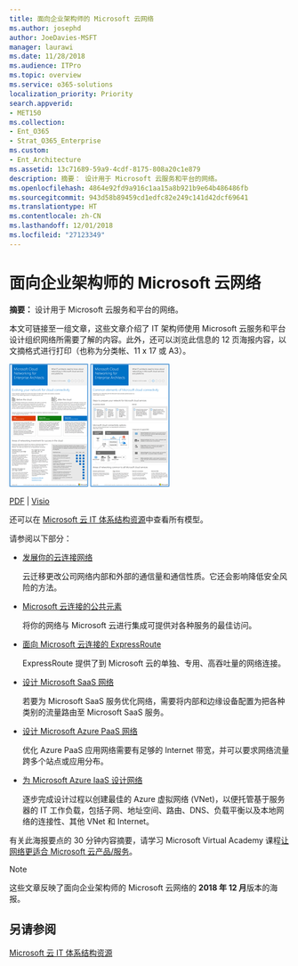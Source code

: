 ```yaml
---
title: 面向企业架构师的 Microsoft 云网络
ms.author: josephd
author: JoeDavies-MSFT
manager: laurawi
ms.date: 11/28/2018
ms.audience: ITPro
ms.topic: overview
ms.service: o365-solutions
localization_priority: Priority
search.appverid:
- MET150
ms.collection:
- Ent_O365
- Strat_O365_Enterprise
ms.custom:
- Ent_Architecture
ms.assetid: 13c71689-59a9-4cdf-8175-808a20c1e879
description: 摘要： 设计用于 Microsoft 云服务和平台的网络。
ms.openlocfilehash: 4864e92fd9a916c1aa15a8b921b9e64b486486fb
ms.sourcegitcommit: 943d58b89459cd1edfc82e249c141d42dcf69641
ms.translationtype: HT
ms.contentlocale: zh-CN
ms.lasthandoff: 12/01/2018
ms.locfileid: "27123349"
---
```

# <a name="microsoft-cloud-networking-for-enterprise-architects"></a>面向企业架构师的 Microsoft 云网络

 **摘要：** 设计用于 Microsoft 云服务和平台的网络。
  
本文可链接至一组文章，这些文章介绍了 IT 架构师使用 Microsoft 云服务和平台设计组织网络所需要了解的内容。此外，还可以浏览此信息的 12 页海报内容，以文摘格式进行打印（也称为分类帐、11 x 17 或 A3）。
  
[![模型缩略图：Microsoft 云网络](media/95e8ab6a-b4d0-4836-acc1-b0b77ebf46e6.png)  
](https://go.microsoft.com/fwlink/p/?linkid=842073)
  
[PDF](https://go.microsoft.com/fwlink/p/?linkid=842073) | [Visio](https://go.microsoft.com/fwlink/p/?linkid=842074)
  
还可以在 [Microsoft 云 IT 体系结构资源](microsoft-cloud-it-architecture-resources.md)中查看所有模型。
  
请参阅以下部分：
  
- [发展你的云连接网络](evolving-your-network-for-cloud-connectivity.md)
    
    云迁移更改公司网络内部和外部的通信量和通信性质。它还会影响降低安全风险的方法。
    
- [Microsoft 云连接的公共元素](common-elements-of-microsoft-cloud-connectivity.md)
    
    将你的网络与 Microsoft 云进行集成可提供对各种服务的最佳访问。
    
- [面向 Microsoft 云连接的 ExpressRoute](expressroute-for-microsoft-cloud-connectivity.md)
    
    ExpressRoute 提供了到 Microsoft 云的单独、专用、高吞吐量的网络连接。
    
- [设计 Microsoft SaaS 网络](designing-networking-for-microsoft-saas.md)
    
    若要为 Microsoft SaaS 服务优化网络，需要将内部和边缘设备配置为把各种类别的流量路由至 Microsoft SaaS 服务。
    
- [设计 Microsoft Azure PaaS 网络](designing-networking-for-microsoft-azure-paas.md)
    
    优化 Azure PaaS 应用网络需要有足够的 Internet 带宽，并可以要求网络流量跨多个站点或应用分布。
    
- [为 Microsoft Azure IaaS 设计网络](designing-networking-for-microsoft-azure-iaas.md)
    
    逐步完成设计过程以创建最佳的 Azure 虚拟网络 (VNet)，以便托管基于服务器的 IT 工作负载，包括子网、地址空间、路由、DNS、负载平衡以及本地网络的连接性、其他 VNet 和 Internet。
    
有关此海报要点的 30 分钟内容摘要，请学习 Microsoft Virtual Academy 课程[让网络更适合 Microsoft 云产品/服务](https://mva.microsoft.com/zh-CN/training-courses/optimize-your-network-for-microsoft-cloud-offerings-17743)。
  
> [!NOTE]
> 这些文章反映了面向企业架构师的 Microsoft 云网络的 **2018 年 12 月**版本的海报。
  
## <a name="see-also"></a>另请参阅

[Microsoft 云 IT 体系结构资源](microsoft-cloud-it-architecture-resources.md)

